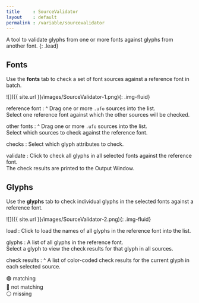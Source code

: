 ```yaml
---
title     : SourceValidator
layout    : default
permalink : /variable/sourcevalidator
---
```


A tool to validate glyphs from one or more fonts against glyphs from another font.
{: .lead}


Fonts
-----

Use the **fonts** tab to check a set of font sources against a reference font in batch.

![]({{ site.url }}/images/SourceValidator-1.png){: .img-fluid}

reference font
: ^
  Drag one or more `.ufo` sources into the list.  
  Select one reference font against which the other sources will be checked.

other fonts
: ^
  Drag one or more `.ufo` sources into the list.  
  Select which sources to check against the reference font.

checks
: Select which glyph attributes to check.

validate
: Click to check all glyphs in all selected fonts against the reference font.  
  The check results are printed to the Output Window.


Glyphs
------

Use the **glyphs** tab to check individual glyphs in the selected fonts against a reference font.

![]({{ site.url }}/images/SourceValidator-2.png){: .img-fluid}

load
: Click to load the names of all glyphs in the reference font into the list.

glyphs
: A list of all glyphs in the reference font.  
  Select a glyph to view the check results for that glyph in all sources.

check results
: ^
  A list of color-coded check results for the current glyph in each selected source.

  🟢 matching  
  🔴 not matching  
  ⚪ missing  

